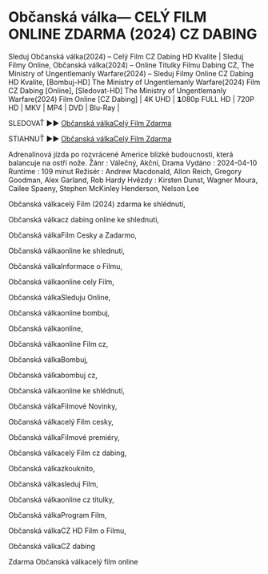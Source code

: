 <h1>Občanská válka— CELÝ FILM ONLINE ZDARMA (2024) CZ DABING</h1>
Sleduj Občanská válka(2024) – Celý Film CZ Dabing HD Kvalite | Sleduj Filmy Online, Občanská válka(2024) – Online Titulky Filmu Dabing CZ, The Ministry of Ungentlemanly Warfare(2024) – Sleduj Filmy Online CZ Dabing HD Kvalite, [Bombuj-HD] The Ministry of Ungentlemanly Warfare(2024) Film CZ Dabing [Online], [Sledovat-HD] The Ministry of Ungentlemanly Warfare(2024) Film Online [CZ Dabing] | 4K UHD | 𝟭080p FULL HD | 720P HD | MKV | MP4 | DVD | Blu-Ray |


SLEDOVAŤ ▶️▶️ [Občanská válkaCelý Film Zdarma](https://bit.ly/44VA92j)


STIAHNUŤ ▶️▶️ [Občanská válkaCelý Film Zdarma](https://bit.ly/44VA92j)


Adrenalinová jízda po rozvrácené Americe blízké budoucnosti, která balancuje na ostří nože.
 Žánr : Válečný, Akční, Drama
 Vydáno : 2024-04-10
 Runtime : 109 minut
 Režisér : Andrew Macdonald, Allon Reich, Gregory Goodman, Alex Garland, Rob Hardy
 Hvězdy : Kirsten Dunst, Wagner Moura, Cailee Spaeny, Stephen McKinley Henderson, Nelson Lee


Občanská válkacelý Film (2024) zdarma ke shlédnutí,

Občanská válkacz dabing online ke shlednuti,

Občanská válkaFilm Cesky a Zadarmo,

Občanská válkaonline ke shlednuti,

Občanská válkaInformace o Filmu,

Občanská válkaonline cely Film,

Občanská válkaSleduju Online,

Občanská válkaonline bombuj,

Občanská válkaonline,

Občanská válkaonline Film cz,

Občanská válkaBombuj,

Občanská válkabombuj cz,

Občanská válkaonline ke shlédnutí,

Občanská válkaFilmové Novinky,

Občanská válkacelý Film cesky,

Občanská válkaFilmové premiéry,

Občanská válkacelý Film cz dabing,

Občanská válkazkouknito,

Občanská válkasleduj Film,

Občanská válkaonline cz titulky,

Občanská válkaProgram Film,

Občanská válkaCZ HD Film o Filmu,

Občanská válkaCZ dabing

Zdarma Občanská válkacelý film online
